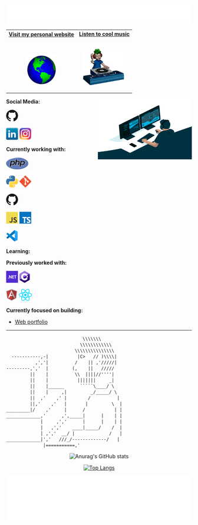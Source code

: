 <!-- <h1 style='text-align: center;'>Hi, I'm <a href="https://martin.dev">Martin</a> -->

<div align="center">
  <img height="50" alt="Hi, I´m Martin" src="images/personal_note.svg" />
  <br />
</div>

<!-- Social -->
<table width="100%" align="center">
<tr>

  <td align="center">
  <div style="text-align: center; margin:0px; ">
  <a href="https://linkbe.me/MartinArcos123_">
  <strong>Visit my personal website </strong>
  <br />
  <br />
  <br />
  <p>
  <img alt="Globe" height="80" src="images/globe.gif">
  </a>
  </p>
  </div>
  </td>
  
  <td align="center">
  <a href="https://www.youtube.com/watch?v=3YxaaGgTQYM&ab_channel=EvanescenceVEVO">
  <strong>Listen to cool music</strong>
  <br />
  <br />
  <p>
  <img height="100" alt="Music" src="images/music.gif">
  </a>
  </p>
  </td>
  
</tr>
</table>

<!-- <div align="center">
<a href="https://github.com/BrunnerLivio/brunnerlivio/issues/62#issuecomment-new"><img src="images/guestbook.svg"></a>
</div> -->

<!-- Guestbook -->
<!-- | Name | Date | Message |
|---|---|---|
| <a href="https://github.com/BrunnerLivio"><img width="24" src="https://avatars.githubusercontent.com/u/9899423?s=24&u=5d1170c99cdf11065093d124bd2c87ee1f3e097e&v=4" alt="BrunnerLivio" /> BrunnerLivio</a> |9/8/2022, 8:05:16 PM|@cheshire137 @tomthorogood Github employees in my Guestbook? Ok now it's the time for my elevator pitch.<br />WordArt support + Clippy as Github CoPilot. That is all I am asking for<br /><br /> @cheshire137 Is that some new Rammstein lyrics?|
| <a href="https://github.com/tomthorogood"><img width="24" src="https://avatars.githubusercontent.com/u/1092941?s=24&u=0f30db417b762baf0010806a0ced3c42fb0b06fc&v=4" alt="tomthorogood" /> tomthorogood</a> |9/8/2022, 7:39:23 PM|@BrunnerLivio i can't speak on behalf of the copilot folks, but i personally love this idea. clippy needs to make a comeback and copilot seems like a natural habitat 📎.<br />i was sampling random profiles to check for some things in the general user population when i found yours, thanks for the trip back through time!|
| <a href="https://github.com/cheshire137"><img width="24" src="https://avatars.githubusercontent.com/u/82317?s=24&u=fb33595002a6f7e10bea343b46debe5a506f549a&v=4" alt="cheshire137" /> cheshire137</a> |9/8/2022, 5:19:32 PM|I<br />I wrote<br />I wrote this<br />I wrote this to<br />I wrote this to take<br />I wrote this to take up<br />I wrote this to take up space.<br />Love your guestbook, btw|
| <a href="https://github.com/tomthorogood"><img width="24" src="https://avatars.githubusercontent.com/u/1092941?s=24&u=0f30db417b762baf0010806a0ced3c42fb0b06fc&v=4" alt="tomthorogood" /> tomthorogood</a> |9/8/2022, 5:13:56 PM|this is the greatest github profile i've ever seen.|
| <a href="https://github.com/LittleBamBoo166"><img width="24" src="https://avatars.githubusercontent.com/u/83818933?s=24&u=4772740b249f5557a9b6061586cb8eeffaf0ef8e&v=4" alt="LittleBamBoo166" /> LittleBamBoo166</a> |9/7/2022, 8:30:51 AM|Hi, I bring you some banana milkshake| -->
<!-- /Guestbook -->



<!-- ![Visitor Count](https://profile-counter.glitch.me/brunnerlivio/count.svg) -->

<!-- <img src="https://raw.githubusercontent.com/BrunnerLivio/brunnerlivio/master/images/notepad.gif" alt="Site created with Notepad" height="30" /> -->
<!-- "margin-right: whatever;" -->
<!-- <span>&nbsp;&nbsp;&nbsp;&nbsp;</span>
<img src="https://raw.githubusercontent.com/BrunnerLivio/brunnerlivio/master/images/ie_logo.gif" alt="Microsoft Internet Explorer" />
<span>&nbsp;&nbsp;&nbsp;&nbsp;</span>
<img src="https://raw.githubusercontent.com/BrunnerLivio/brunnerlivio/master/images/noframes.gif" alt="Microsoft Internet Explorer" /> -->

</div>

<!-- INSTAGRAM -->
<!-- <a href="https://www.instagram.com/abhisheknaiidu/">
  <img align="left" alt="Abhishek's Instagram" width="22px" src="icons/instagram.png" />
</a> -->

<!-- DISCORD -->
<!-- <a href="https://discord.gg/XTW52Kt">
  <img align="left" alt="Abhishek's Discord" width="22px" src="assets/discord.svg" /> -->
</a>
<!-- Twitter -->
<!-- <a href="https://twitter.com/abhisheknaiidu">
  <img align="left" alt="Abhishek Naidu | Twitter" width="22px" src="assets/twitter.svg" /> -->
</a>
<!-- linkedin -->
<!-- <a href="https://www.linkedin.com/in/abhisheknaiidu/">
  <img align="left" alt="Abhishek's LinkedIN" width="22px" src="assets/linkedin.svg" />
</a> -->
<!-- 
<h1 align="center">Hi, I'm <a href="https://martin.dev">Martin</a> 👋</h1>

<p align="center"> -->
  <!-- <a href="https://github.com/peterthehan"><img alt="GitHub" title="GitHub" height="48" width="48" src="assets/github.svg"></a> -->
  <!-- <a href="https://www.linkedin.com/in/martin-arcos"><img alt="LinkedIn" title="LinkedIn" height="48" width="48" src="assets/linkedin.svg"></a> -->
<!--   <a href="https://www.npmjs.com/~peterthehan"><img alt="npm" title="npm" height="48" width="48" src="assets/npm.svg"></a> -->
</p>

<!-- <p align="center"> -->
<!--   <a href="https://discord.gg/WjEFnzC"><img alt="Discord" title="Discord" height="48" width="48" src="assets/discord.svg"></a> -->
<!--   <a href="https://twitter.com/PeterTheHan"><img alt="Twitter" title="Twitter" height="48" width="48" src="assets/twitter.svg"></a> -->
  <!-- <a href="https://youtube.com/channel/UC5QVwln-tycBa-CoB88a7wA"><img alt="YouTube" title="YouTube" height="48" width="48" src="assets/youtube.svg"></a> -->
<!-- </p> -->

<!-- ## Hello 👋 -->

<!-- My name is Martin, I´m fron Argentina and I'm studying university programmer analyst -->

<!-- ✨ I´m currently living in Trelew, Chubut, Argentina. -->

<!-- ✨ Developing a web portafolio -->

<!-- ## Contact -->

<!-- Find all of my socials and resume in my [website](https://linkbe.me/MartinArcos123_) -->

<!-- 💼 martinarcosvargas2@gmail.com -->
<!--
**cozakoo/cozakoo** is a ✨ _special_ ✨ repository because its `README.md` (this file) appears on your GitHub profile.

Here are some ideas to get you started:

- 🔭 I’m currently working on ...
- 🌱 I’m currently learning ...
- 👯 I’m looking to collaborate on ...
- 🤔 I’m looking for help with ...
- 💬 Ask me about ...
- 📫 How to reach me: ...
- 😄 Pronouns: ...
- ⚡ Fun fact: ...
-->

<!-- 🚧 **my todoist stats:** -->
<!-- TODO-IST:START -->

<!-- 🏆 7,995 Karma Points   -->
<!-- 🌸 Completed 0 tasks today   -->
<!-- ✅ Completed 673 tasks so far   -->
<!-- ⏳ Longest streak is 10 days -->

<!-- TODO-IST:END -->
 <img align="right" alt="GIF" src="code.gif" width="255" height="165" />

<!-- - 💼 any freelance work? do reach, [email](mailto:abhishek.naidu@cred.club) :)
- 💬 ask me about anything, i am happy to help; -->

**Social Media:**

<!-- #### Social Media -->
<!-- [![Drupal](icons/drupal.png)](https://www.drupal.org/u/hussainweb) -->
[![GitHub](icons/github.png)](https://github.com/cozakoo)
<!-- [![GitLab](icons/gitlab.png)](https://gitlab.com/hussainweb) -->
<!-- [![YouTube](icons/youtube.png)](https://youtube.com/user/hussainweb) -->
<!-- [![Twitter](icons/twitter.png)](https://twitter.com/hussainweb) -->
[![LinkedIn](icons/linkedin.png)](www.linkedin.com/in/martin-arcos)
[![Instagram](icons/instagram.png)](https://www.instagram.com/martin_arcos_/?hl=es-la)

**Currently working with:**

<!-- <a href="https://www.drupal.org/" title="Drupal"><img src="icons/drupal.png" /></a> -->
<a href="https://www.php.net/" title="PHP"><img src="icons/php.png" /></a>
<!-- <a href="https://getcomposer.org/" title="Composer"><img src="icons/composer.png" /></a> -->
<a href="https://www.python.org/" title="Python"><img src="icons/python.png" /></a>
<a href="https://git-scm.com/" title="Git"><img src="icons/git.png" /></a>
<!-- <a href="https://www.docker.com/" title="Docker"><img src="icons/docker.png" /></a> -->
<a href="https://github.com/" title="GitHub"><img src="icons/github.png" /></a>
<!-- <a href="https://gitlab.com/" title="GitLab"><img src="icons/gitlab.png" /></a> -->
<!-- <a href="https://www.terraform.io/" title="Terraform"><img src="icons/terraform.png" /></a> -->
<!-- <a href="https://www.ansible.com/" title="Ansible"><img src="icons/ansible.png" /></a> -->
<a href="https://en.wikipedia.org/wiki/JavaScript" title="JavaScript"><img src="icons/javascript.png" /></a>
<a href="https://www.typescriptlang.org/" title="TypeScript"><img src="icons/typescript.png" /></a>
<!-- <a href="https://www.mysql.com/" title="MySQL"><img src="icons/mysql.png" /></a> -->
<!-- <a href="https://mariadb.org/" title="MariaDB"><img src="icons/mariadb.png" /></a> -->
<a href="https://code.visualstudio.com/" title="Visual Studio Code"><img src="icons/vscode.png" /></a>
<!-- <a href="https://www.jetbrains.com/phpstorm/" title="PHPStorm"><img src="icons/phpstorm.png" /></a> -->

<!-- INCORPORAR POSTRGRES- BASH- C - C##, .NET - DJANGO - HTML - CSS - JAVA -->
**Learning:**

<!-- <a href="https://golang.org/" title="Golang"><img src="icons/golang.png" /></a> -->
<!-- <a href="https://www.rust-lang.org/" title="Rust"><img src="icons/rust.png" /></a> -->
<!-- <a href="https://dart.dev/" title="Dart"><img src="icons/dartlang.png" /></a> -->
<!-- <a href="https://flutter.dev/" title="Flutter"><img src="icons/flutter.png" /></a> -->

**Previously worked with:**

<a href="https://dotnet.microsoft.com/" title="dotNet"><img src="icons/dotnet.png" /></a>
<a href="http://csharp.net/" title="C#"><img src="icons/csharp.png" /></a>
<!-- <a href="https://docs.microsoft.com/en-us/dotnet/visual-basic/" title="Visual Basic"><img src="icons/vbnet.png" /></a> -->
<a href="https://angular.io/" title="Angular"><img src="icons/angular.png" /></a>
<a href="https://reactjs.org/" title="React"><img src="icons/react.png" /></a>
<!-- <a href="https://laravel.com/" title="Laravel"><img src="icons/laravel.png" /></a> -->
<!-- <a href="https://wordpress.org/" title="WordPress"><img src="icons/wordpress.png" /></a> -->
<!-- <a href="https://www.vagrantup.com/" title="Vagrant"><img src="icons/vagrant.png" /></a> -->
<!-- S -->
**Currently focused on building:**

- [Web portfolio](https://github.com/cozakoo/AP_MaquetadoEstatico_HTML.git)
<!-- - [db-docker](https://github.com/axelerant/db-docker) -->
<!-- - [drupalqa](https://github.com/hussainweb/drupalqa) -->

<!-- [How did I build this?](https://youtu.be/UqNbBe3lVCI) -->

---

``````
                             \\\\\\\
                            \\\\\\\\\\\\
                          \\\\\\\\\\\\\\\
  -----------,-|           |C>   // )\\\\|
           ,','|          /    || ,'/////|
---------,','  |         (,    ||   /////
         ||    |          \\  ||||//''''|
         ||    |           |||||||     _|
         ||    |______      `````\____/ \
         ||    |     ,|         _/_____/ \
         ||  ,'    ,' |        /          |
         ||,'    ,'   |       |         \  |
_________|/    ,'     |      /           | |
_____________,'      ,',_____|      |    | |
             |     ,','      |      |    | |
             |   ,','    ____|_____/    /  |
             | ,','  __/ |             /   |
_____________|','   ///_/-------------/   |
              |===========,'
``````

<!-- [![Anurag's GitHub stats](https://github-readme-stats.vercel.app/api?username=cozakoo)](https://github.com/anuraghazra/github-readme-stats) -->

<div align="center">

![Anurag's GitHub stats](https://github-readme-stats.vercel.app/api?username=cozakoo&show_icons=true&theme=radical)

[![Top Langs](https://github-readme-stats.vercel.app/api/top-langs/?username=cozakoo&layout=compact&theme=radical)](https://github.com/anuraghazra/github-readme-stats)

 </div>
<!-- ![Top Langs](https://github-readme-stats.vercel.app/api/top-langs/?username=cozakoo&theme=tokyonight) -->

<!-- [![Top Langs](https://github-readme-stats.vercel.app/api/top-langs/?username=cozakoo)](https://github.com/anuraghazra/github-readme-stats) -->

<!-- [![Top Langs](https://github-readme-stats.vercel.app/api/top-langs/?username=cozakoo&langs_count=8)](https://github.com/anuraghazra/github-readme-stats) -->
<!-- Footer -->

<div align="center">

<img height="120" alt="Thanks for visiting me" width="100%" src="images/marquee.svg" />
<br />